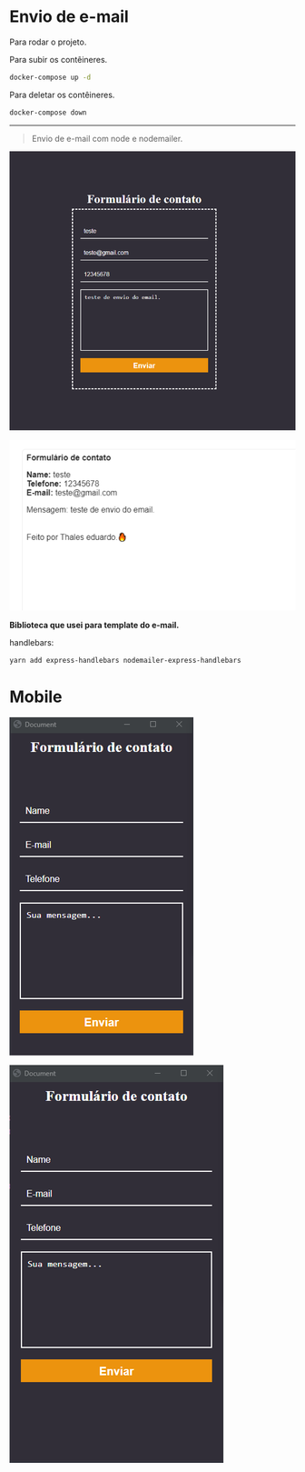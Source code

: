 # Envio de e-mail

Para rodar o projeto.

Para subir os contêineres.

```bash
docker-compose up -d
```

Para deletar os contêineres.

```bash
docker-compose down
```

---

> Envio de e-mail com node e nodemailer.

![form](./docs/form.png)

![form](./docs/mail.png)

**Biblioteca que usei para template do e-mail.**

handlebars:

```bash
yarn add express-handlebars nodemailer-express-handlebars
```

# Mobile

![mb320](./docs/mb320.png)

![mb320](./docs/mb375.png)

